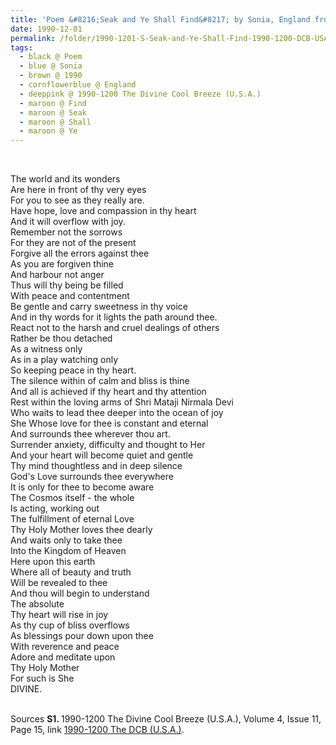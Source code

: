 ```yaml
---
title: 'Poem &#8216;Seak and Ye Shall Find&#8217; by Sonia, England from the 1990-1200 The Divine Cool Breeze (U.S.A.), Volume 4, Issue 11, Page 15'
date: 1990-12-01
permalink: /folder/1990-1201-S-Seak-and-Ye-Shall-Find-1990-1200-DCB-USA-P15
tags:
  - black @ Poem
  - blue @ Sonia
  - brown @ 1990
  - cornflowerblue @ England
  - deeppink @ 1990-1200 The Divine Cool Breeze (U.S.A.)
  - maroon @ Find
  - maroon @ Seak
  - maroon @ Shall
  - maroon @ Ye
---
```


<br>

<p>
The world and its wonders<br>
Are here in front of thy very eyes<br>
For you to see as they really are.<br>
Have hope, love and compassion in thy heart<br>
And it will overflow with joy.<br>
Remember not the sorrows<br>
For they are not of the present<br>
Forgive all the errors against thee<br>
As you are forgiven thine<br>
And harbour not anger<br>
Thus will thy being be filled<br>
With peace and contentment<br>
Be gentle and carry sweetness in thy voice<br>
And in thy words for it lights the path around thee.<br>
React not to the harsh and cruel dealings of others<br>
Rather be thou detached<br>
As a witness only<br>
As in a play watching only<br>
So keeping peace in thy heart.<br>
The silence within of calm and bliss is thine<br>
And all is achieved if thy heart and thy attention<br>
Rest within the loving arms of Shri Mataji Nirmala Devi<br>
Who waits to lead thee deeper into the ocean of joy<br>
She Whose love for thee is constant and eternal<br>
And surrounds thee wherever thou art.<br>
Surrender anxiety, difficulty and thought to Her<br>
And your heart will become quiet and gentle<br>
Thy mind thoughtless and in deep silence<br>
God's Love surrounds thee everywhere<br>
It is only for thee to become aware<br>
The Cosmos itself - the whole<br>
Is acting, working out<br>
The fulfillment of eternal Love<br>
Thy Holy Mother loves thee dearly<br>
And waits only to take thee<br>
Into the Kingdom of Heaven<br>
Here upon this earth<br>
Where all of beauty and truth<br>
Will be revealed to thee<br>
And thou will begin to understand<br>
The absolute<br>
Thy heart will rise in joy<br>
As thy cup of bliss overflows<br>
As blessings pour down upon thee<br>
With reverence and peace<br>
Adore and meditate upon<br>
Thy Holy Mother<br>
For such is She<br>
DIVINE.<br>
</p>

<br>

<wave-list>
<list-title color="DarkSeaGreen" width="40">Sources</list-title>
  <list-item color="BlanchedAlmond"  width="280"><b>S1. </b> 1990-1200 The Divine Cool Breeze (U.S.A.), Volume 4, Issue 11, Page 15, link <a href="https://b286c762-1c9b-468d-afbf-9f039b298299.usrfiles.com/ugd/b286c7_7dc1b2c06d0a43db92045a9924eed592.pdf">1990-1200 The DCB (U.S.A.)</font></a>.</list-item>
</wave-list>